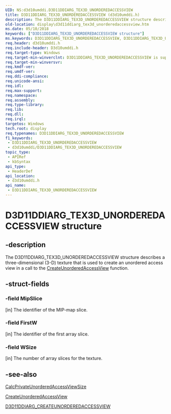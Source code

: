 ```yaml
---
UID: NS:d3d10umddi.D3D11DDIARG_TEX3D_UNORDEREDACCESSVIEW
title: D3D11DDIARG_TEX3D_UNORDEREDACCESSVIEW (d3d10umddi.h)
description: The D3D11DDIARG_TEX3D_UNORDEREDACCESSVIEW structure describes a three-dimensional (3-D) texture that is used to create an unordered access view in a call to the CreateUnorderedAccessView function.
old-location: display\d3d11ddiarg_tex3d_unorderedaccessview.htm
ms.date: 05/10/2018
keywords: ["D3D11DDIARG_TEX3D_UNORDEREDACCESSVIEW structure"]
ms.keywords: D3D11DDIARG_TEX3D_UNORDEREDACCESSVIEW, D3D11DDIARG_TEX3D_UNORDEREDACCESSVIEW structure [Display Devices], UMDisplayDriver_Dx11param_Structs_0d8a28d7-9bb4-49b9-9ce9-1f290072ba4d.xml, d3d10umddi/D3D11DDIARG_TEX3D_UNORDEREDACCESSVIEW, display.d3d11ddiarg_tex3d_unorderedaccessview
req.header: d3d10umddi.h
req.include-header: D3d10umddi.h
req.target-type: Windows
req.target-min-winverclnt: D3D11DDIARG_TEX3D_UNORDEREDACCESSVIEW is supported beginning with the Windows 7 operating system.
req.target-min-winversvr: 
req.kmdf-ver: 
req.umdf-ver: 
req.ddi-compliance: 
req.unicode-ansi: 
req.idl: 
req.max-support: 
req.namespace: 
req.assembly: 
req.type-library: 
req.lib: 
req.dll: 
req.irql: 
targetos: Windows
tech.root: display
req.typenames: D3D11DDIARG_TEX3D_UNORDEREDACCESSVIEW
f1_keywords:
 - D3D11DDIARG_TEX3D_UNORDEREDACCESSVIEW
 - d3d10umddi/D3D11DDIARG_TEX3D_UNORDEREDACCESSVIEW
topic_type:
 - APIRef
 - kbSyntax
api_type:
 - HeaderDef
api_location:
 - d3d10umddi.h
api_name:
 - D3D11DDIARG_TEX3D_UNORDEREDACCESSVIEW
---
```


# D3D11DDIARG_TEX3D_UNORDEREDACCESSVIEW structure


## -description

The D3D11DDIARG_TEX3D_UNORDEREDACCESSVIEW structure describes a three-dimensional (3-D) texture that is used to create an unordered access view in a call to the <a href="/windows-hardware/drivers/ddi/d3d10umddi/nc-d3d10umddi-pfnd3d11ddi_createunorderedaccessview">CreateUnorderedAccessView</a> function.

## -struct-fields

### -field MipSlice

[in] The identifier of the MIP-map slice.

### -field FirstW

[in] The identifier of the first array slice.

### -field WSize

[in] The number of array slices for the texture.

## -see-also

<a href="/windows-hardware/drivers/ddi/d3d10umddi/nc-d3d10umddi-pfnd3d11ddi_calcprivateunorderedaccessviewsize">CalcPrivateUnorderedAccessViewSize</a>



<a href="/windows-hardware/drivers/ddi/d3d10umddi/nc-d3d10umddi-pfnd3d11ddi_createunorderedaccessview">CreateUnorderedAccessView</a>



<a href="/windows-hardware/drivers/ddi/d3d10umddi/ns-d3d10umddi-d3d11ddiarg_createunorderedaccessview">D3D11DDIARG_CREATEUNORDEREDACCESSVIEW</a>
